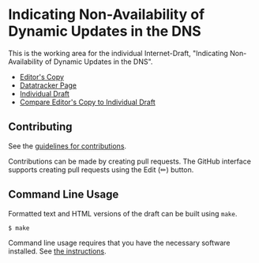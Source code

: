 # Indicating Non-Availability of Dynamic Updates in the DNS

This is the working area for the individual Internet-Draft, "Indicating Non-Availability of Dynamic Updates in the DNS".

* [Editor's Copy](https://ableyjoe.github.io/draft-jabley-dnsop-missing-mname/#go.draft-jabley-dnsop-missing-mname.html)
* [Datatracker Page](https://datatracker.ietf.org/doc/draft-jabley-dnsop-missing-mname)
* [Individual Draft](https://datatracker.ietf.org/doc/html/draft-jabley-dnsop-missing-mname)
* [Compare Editor's Copy to Individual Draft](https://ableyjoe.github.io/draft-jabley-dnsop-missing-mname/#go.draft-jabley-dnsop-missing-mname.diff)


## Contributing

See the
[guidelines for contributions](https://github.com/ableyjoe/draft-jabley-dnsop-missing-mname/blob/main/CONTRIBUTING.md).

Contributions can be made by creating pull requests.
The GitHub interface supports creating pull requests using the Edit (✏) button.


## Command Line Usage

Formatted text and HTML versions of the draft can be built using `make`.

```sh
$ make
```

Command line usage requires that you have the necessary software installed.  See
[the instructions](https://github.com/martinthomson/i-d-template/blob/main/doc/SETUP.md).

